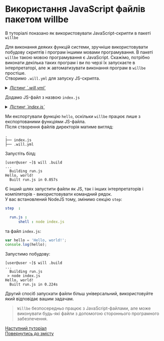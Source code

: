 # Використання JavaScript файлів пакетом willbe

В туторіалі показано як використовувати JavaScript-скрипти в пакеті `willbe`

Для виконання деяких функцій системи, зручніше використовувати побудову скриптів і програм іншими мовами програмування. В пакеті `willbe` такою мовою програмування є JavaScript. Скажімо, потрібно виконати декілька таких програм і ви по черзі їх запускаєте в інтерпретаторі, але ж автоматизувати виконання програм в `willbe` простіше.  
Створимо `.will.yml` для запуску JS-скрипта.
<details>
    <summary><u><em>Лістинг `.will.yml`</em></u></summary>

```yaml
about :

  name : usingJS
  description : "To use JS in willbe"
  version : 0.0.1

path :

  js.path :
    path : 'index.js'

step  :

  run.js :
      js : path::js.*

build :

  run.js :
      criterion :
          default : 1
      steps :
          - run.*

```

</details>

Додамо JS-файл з назвою `index.js`

<details>
    <summary><u><em>Лістинг `index.js`</em></u></summary>

```js
function hello(){
    console.log('Hello, world!')
}

module.exports = hello;

```

</details>

Ми експортували функцію `hello`, оскільки `willbe` працює лише з експортованими функціями JS-файла.  
Після створення файлів директорія матиме вигляд:

```
.
├── index.js
├── .will.yml

```

Запустіть білд:

```
[user@user ~]$ will .build
...
  Building run.js
Hello, world!
  Built run.js in 0.057s

```

Є інший шлях запустити файли як JS, так і інших інтерпретаторів і компіляторів - використовувати командний рядок.  
У вас встановлений NodeJS тому, змінимо секцію `step`:

```yaml
step  :

  run.js :
      shell : node index.js

```

та файл `index.js`:

```js
var hello = 'Hello, world!';
console.log(hello);

```

Запустимо побудову:

```
[user@user ~]$ will .build
...
  Building run.js
 > node index.js
Hello, world!
  Built run.js in 0.224s

```
Другий спосіб запускати файли більш універсальний, використовуйте який відповідає вашим задачам.

> `Willbe` безпосередньо працює з JavaScript-файлами, але може виконувати будь-які файли з допомогою стороннього програмного забезпечення.

[Наступний туторіал]()  
[Повернутись до змісту](../README.md#tutorials)